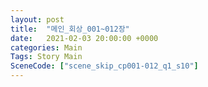 ```yaml
---
layout: post
title:  "메인_회상_001~012장"
date:   2021-02-03 20:00:00 +0000
categories: Main
Tags: Story Main
SceneCode: ["scene_skip_cp001-012_q1_s10"]
---
```

